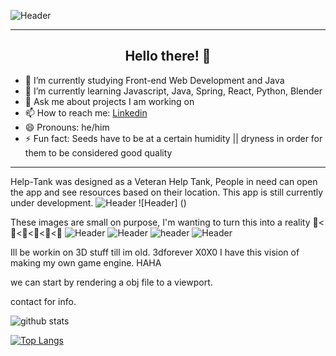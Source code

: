 ![Header](https://live.staticflickr.com/65535/51167437242_ba534da4d1_b.jpg)

---

<h2 align="center">Hello there! 👾</h2>

* 🔭 I’m currently studying Front-end Web Development and Java
* 🌱 I’m currently learning Javascript, Java, Spring, React, Python, Blender
* 💬 Ask me about projects I am working on
* 📫 How to reach me: [Linkedin](https://www.linkedin.com/in/timothy-lefkowitz-112b434b/ "Linkedin")
* 😄 Pronouns: he/him
* ⚡ Fun fact: Seeds have to be at a certain humidity || dryness in order for them to be considered good quality

---


Help-Tank was designed as a Veteran Help Tank, People in need can open the app and see resources based on their location. This app is still currently under development. 
![Header](https://live.staticflickr.com/65535/51260776675_25594116e1.jpg)
![Header] ()


These images are small on purpose, 
I'm wanting to turn this into a reality 👾<👾<👾<👾<👾<👾
![Header](https://live.staticflickr.com/65535/51267898330_93ba41b348.jpg)
![Header](https://live.staticflickr.com/65535/51267561234_f6dd1ee5a6.jpg)
![header](https://live.staticflickr.com/65535/51226877755_baa485bc82_b.jpg)
![Header](https://live.staticflickr.com/65535/51267863580_a297628550.jpg)


Ill be workin on 3D stuff till im old. 3dforever X0X0
I have this vision of making my own game engine. HAHA 

we can start by rendering a obj file to a viewport.

contact for info.




![github stats](https://github-readme-stats.vercel.app/api?username=timlefkowitz&show_icons=true&theme=synthwave&count_private=true&hide=stars,issues)



[![Top Langs](https://github-readme-stats.vercel.app/api/top-langs/?username=timlefkowitz&theme=synthwave&layout=compact)](https://github.com/timlefkowitz/github-readme-stats)


